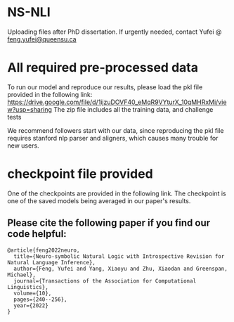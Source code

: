 # NS-NLI

Uploading files after PhD dissertation.
If urgently needed, contact Yufei @ feng.yufei@queensu.ca


# All required pre-processed data
To run our model and reproduce our results, please load the pkl file provided in the following link:
https://drive.google.com/file/d/1ijzuDOVF40_eMqR9VYturX_10qMHRxMi/view?usp=sharing
The zip file includes all the training data, and challenge tests

We recommend followers start with our data, since reproducing the pkl file requires stanford nlp parser and aligners, which causes many trouble for new users.

# checkpoint file provided
One of the checkpoints are provided in the following link. The checkpoint is one of the saved models being averaged in our paper's results.



## Please cite the following paper if you find our code helpful:
```
@article{feng2022neuro,
  title={Neuro-symbolic Natural Logic with Introspective Revision for Natural Language Inference},
  author={Feng, Yufei and Yang, Xiaoyu and Zhu, Xiaodan and Greenspan, Michael},
  journal={Transactions of the Association for Computational Linguistics},
  volume={10},
  pages={240--256},
  year={2022}
}
```
